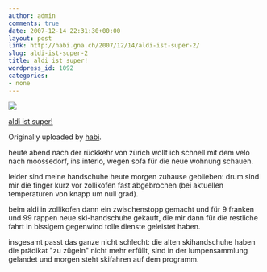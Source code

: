 ```yaml
---
author: admin
comments: true
date: 2007-12-14 22:31:30+00:00
layout: post
link: http://habi.gna.ch/2007/12/14/aldi-ist-super-2/
slug: aldi-ist-super-2
title: aldi ist super!
wordpress_id: 1092
categories:
- none
---
```



 [![](http://farm3.static.flickr.com/2125/2111622470_d6ae2b72c5_m.jpg)](http://www.flickr.com/photos/habi/2111622470/)
   

 
  [aldi ist super!](http://www.flickr.com/photos/habi/2111622470/)
    

  Originally uploaded by [habi](http://www.flickr.com/people/habi/).
 



heute abend nach der rückkehr von zürich wollt ich schnell mit dem velo nach moossedorf, ins interio, wegen sofa für die neue wohnung schauen.  

leider sind meine handschuhe heute morgen zuhause geblieben: drum sind mir die finger kurz vor zollikofen fast abgebrochen (bei aktuellen temperaturen von knapp um null grad).  

beim aldi in zollikofen dann ein zwischenstopp gemacht und für 9 franken und 99 rappen neue ski-handschuhe gekauft, die mir dann für die restliche fahrt in bissigem gegenwind tolle dienste geleistet haben.  

insgesamt passt das ganze nicht schlecht: die alten skihandschuhe haben die prädikat "zu zügeln" nicht mehr erfüllt, sind in der lumpensammlung gelandet und morgen steht skifahren auf dem programm.
  

